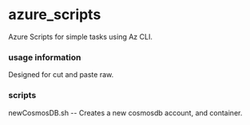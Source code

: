 # azure_scripts
Azure Scripts for simple tasks using Az CLI.



### usage information ###
Designed for cut and paste raw. 



### scripts ###

newCosmosDB.sh
      -- Creates a new cosmosdb account, and container.
      
    

